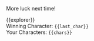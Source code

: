 More luck next time! 

{{explorer}}  
Winning Character: `{{last_char}}`  
Your Characters: `{{chars}}`